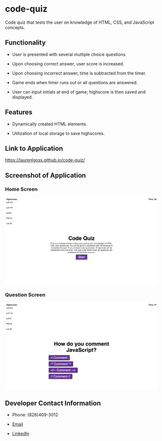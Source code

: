 # code-quiz

Code quiz that tests the user on knowledge of HTML, CSS, and JavaScript concepts.

## Functionality

* User is presented with several multiple choice questions.

* Upon choosing correct answer, user score is increased.

* Upon choosing incorrect answer, time is subtracted from the timer.

* Game ends when timer runs out or all questions are answered.

* User can input initials at end of game; highscore is then saved and displayed.

## Features

* Dynamically created HTML elements.

* Utilization of local storage to save highscores.

## Link to Application

https://laurenlgoss.github.io/code-quiz/

## Screenshot of Application

### Home Screen

![Code Quiz Home Screen](./assets/images/code-quiz-home.png)

### Question Screen

![Code Quiz Question Screen](./assets/images/code-quiz-question.png)

## Developer Contact Information

* Phone: (828)409-3012

* [Email](laurenlgoss98@gmail.com)

* [LinkedIn](https://www.linkedin.com/in/laurenlgoss/)